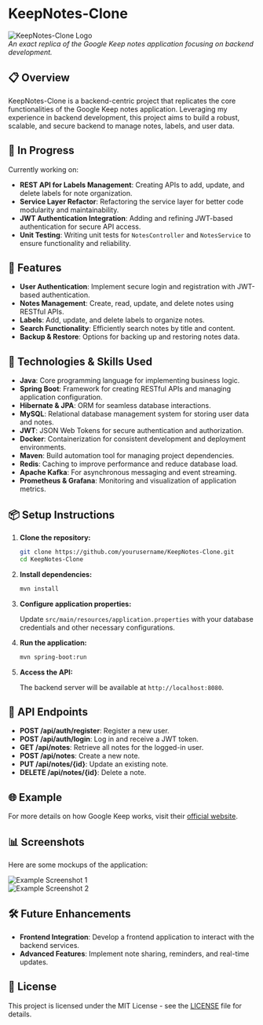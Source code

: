 # KeepNotes-Clone

![KeepNotes-Clone Logo](https://websitedesign.plus/wp-content/uploads/logo-google-keep.png)  
*An exact replica of the Google Keep notes application focusing on backend development.*

## 📋 Overview

KeepNotes-Clone is a backend-centric project that replicates the core functionalities of the Google Keep notes application. Leveraging my experience in backend development, this project aims to build a robust, scalable, and secure backend to manage notes, labels, and user data.

## 🚧 In Progress

Currently working on:
- **REST API for Labels Management**: Creating APIs to add, update, and delete labels for note organization.
- **Service Layer Refactor**: Refactoring the service layer for better code modularity and maintainability.
- **JWT Authentication Integration**: Adding and refining JWT-based authentication for secure API access.
- **Unit Testing**: Writing unit tests for `NotesController` and `NotesService` to ensure functionality and reliability.

## 🚀 Features

- **User Authentication**: Implement secure login and registration with JWT-based authentication.
- **Notes Management**: Create, read, update, and delete notes using RESTful APIs.
- **Labels**: Add, update, and delete labels to organize notes.
- **Search Functionality**: Efficiently search notes by title and content.
- **Backup & Restore**: Options for backing up and restoring notes data.

## 🔧 Technologies & Skills Used

- **Java**: Core programming language for implementing business logic.
- **Spring Boot**: Framework for creating RESTful APIs and managing application configuration.
- **Hibernate & JPA**: ORM for seamless database interactions.
- **MySQL**: Relational database management system for storing user data and notes.
- **JWT**: JSON Web Tokens for secure authentication and authorization.
- **Docker**: Containerization for consistent development and deployment environments.
- **Maven**: Build automation tool for managing project dependencies.
- **Redis**: Caching to improve performance and reduce database load.
- **Apache Kafka**: For asynchronous messaging and event streaming.
- **Prometheus & Grafana**: Monitoring and visualization of application metrics.

## 📦 Setup Instructions

1. **Clone the repository:**

    ```bash
    git clone https://github.com/yourusername/KeepNotes-Clone.git
    cd KeepNotes-Clone
    ```

2. **Install dependencies:**

    ```bash
    mvn install
    ```

3. **Configure application properties:**

    Update `src/main/resources/application.properties` with your database credentials and other necessary configurations.

4. **Run the application:**

    ```bash
    mvn spring-boot:run
    ```

5. **Access the API:**

    The backend server will be available at `http://localhost:8080`.

## 📂 API Endpoints

- **POST /api/auth/register**: Register a new user.
- **POST /api/auth/login**: Log in and receive a JWT token.
- **GET /api/notes**: Retrieve all notes for the logged-in user.
- **POST /api/notes**: Create a new note.
- **PUT /api/notes/{id}**: Update an existing note.
- **DELETE /api/notes/{id}**: Delete a note.

## 🌐 Example

For more details on how Google Keep works, visit their [official website](https://keep.google.com).

## 📊 Screenshots

Here are some mockups of the application:

![Example Screenshot 1](https://www.example.com/screenshot1.png)  
![Example Screenshot 2](https://www.example.com/screenshot2.png)  

## 🛠️ Future Enhancements

- **Frontend Integration**: Develop a frontend application to interact with the backend services.
- **Advanced Features**: Implement note sharing, reminders, and real-time updates.

## 📝 License

This project is licensed under the MIT License - see the [LICENSE](LICENSE) file for details.
